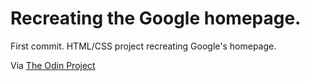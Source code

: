 # Recreating the Google homepage. 

First commit. HTML/CSS project recreating Google's homepage. 

Via <a href="The Odin Project: http://www.theodinproject.com/web-development-101/html-css?ref=lnav">The Odin Project</a>
